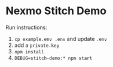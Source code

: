 # Nexmo Stitch Demo

Run instructions:
1. `cp example.env .env` and update `.env`
2. add a `private.key`
3. `npm install`
4. `DEBUG=stitch-demo:* npm start`